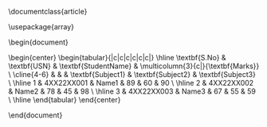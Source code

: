 \documentclass{article}

\usepackage{array}


\begin{document}

\begin{center}
\begin{tabular}{|c|c|c|c|c|c|}
\hline
\textbf{S.No} & \textbf{USN} & \textbf{StudentName} & \multicolumn{3}{c|}{\textbf{Marks}} \\
\cline{4-6}
& & & \textbf{Subject1} & \textbf{Subject2} & \textbf{Subject3} \\
\hline
1 & 4XX22XX001 & Name1 & 89 & 60 & 90 \\
\hline
2 & 4XX22XX002 & Name2 & 78 & 45 & 98 \\
\hline
3 & 4XX22XX003 & Name3 & 67 & 55 & 59 \\
\hline
\end{tabular}
\end{center}

\end{document}
